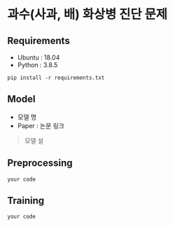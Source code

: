 # 과수(사과, 배) 화상병 진단 문제

## Requirements
- Ubuntu  : 18.04
- Python  : 3.8.5
```
pip install -r requirements.txt
```
 
## Model
- 모델 명
- Paper : 논문 링크
> 모델 설

## Preprocessing
```
your code
```

## Training
```
your code
```
